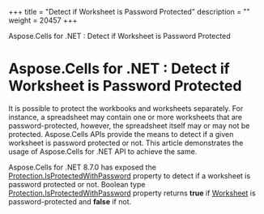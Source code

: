 +++
title = "Detect if Worksheet is Password Protected" 
description = "" 
weight = 20457 
+++

Aspose.Cells for .NET : Detect if Worksheet is Password Protected  

# Aspose.Cells for .NET : Detect if Worksheet is Password Protected


It is possible to protect the workbooks and worksheets separately. For instance, a spreadsheet may contain one or more worksheets that are password-protected, however, the spreadsheet itself may or may not be protected. Aspose.Cells APIs provide the means to detect if a given worksheet is password protected or not. This article demonstrates the usage of Aspose.Cells for .NET API to achieve the same.

Aspose.Cells for .NET 8.7.0 has exposed the [Protection.IsProtectedWithPassword](https://apireference.aspose.com/net/cells/aspose.cells/protection/properties/isprotectedwithpassword) property to detect if a worksheet is password protected or not. Boolean type [Protection.IsProtectedWithPassword](https://apireference.aspose.com/net/cells/aspose.cells/protection/properties/isprotectedwithpassword) property returns **true** if [Worksheet](https://apireference.aspose.com/net/cells/aspose.cells/worksheet) is password-protected and **false** if not.

